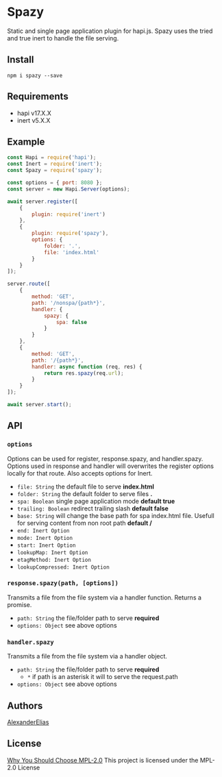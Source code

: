 
# Spazy
Static and single page application plugin for hapi.js. Spazy uses the tried and true inert to handle the file serving.

## Install
`npm i spazy --save`

## Requirements
- hapi v17.X.X
- inert v5.X.X

## Example
```js
const Hapi = require('hapi');
const Inert = require('inert');
const Spazy = require('spazy');

const options = { port: 8080 };
const server = new Hapi.Server(options);

await server.register([
	{
		plugin: require('inert')
	},
	{
		plugin: require('spazy'),
		options: {
			folder: '.',
			file: 'index.html'
		}
	}
]);

server.route([
	{
		method: 'GET',
		path: '/nonspa/{path*}',
		handler: {
			spazy: {
				spa: false
			}
		}
	},
	{
		method: 'GET',
		path: '/{path*}',
		handler: async function (req, res) {
			return res.spazy(req.url);
		}
	}
]);

await server.start();
```

## API

### `options`
Options can be used for register, response.spazy, and handler.spazy. Options used in response and handler will overwrites the register options locally for that route. Also accepts options for Inert.
- `file: String` the default file to serve **index.html**
- `folder: String` the default folder to serve files **.**
- `spa: Boolean` single page application mode **default true**
- `trailing: Boolean` redirect trailing slash **default false**
- `base: String` will change the base path for spa index.html file. Usefull for serving content from non root path **default /**
- `end: Inert Option`
- `mode: Inert Option`
- `start: Inert Option`
- `lookupMap: Inert Option`
- `etagMethod: Inert Option`
- `lookupCompressed: Inert Option`

### `response.spazy(path, [options])`
Transmits a file from the file system via a handler function. Returns a promise.
- `path: String` the file/folder path to serve **required**
- `options: Object` see above options

### `handler.spazy`
Transmits a file from the file system via a handler object.
- `path: String` the file/folder path to serve **required**
	- `*` if path is an asterisk it will to serve the request.path
- `options: Object` see above options

## Authors
[AlexanderElias](https://github.com/AlexanderElias)

## License
[Why You Should Choose MPL-2.0](http://veldstra.org/2016/12/09/you-should-choose-mpl2-for-your-opensource-project.html)
This project is licensed under the MPL-2.0 License
